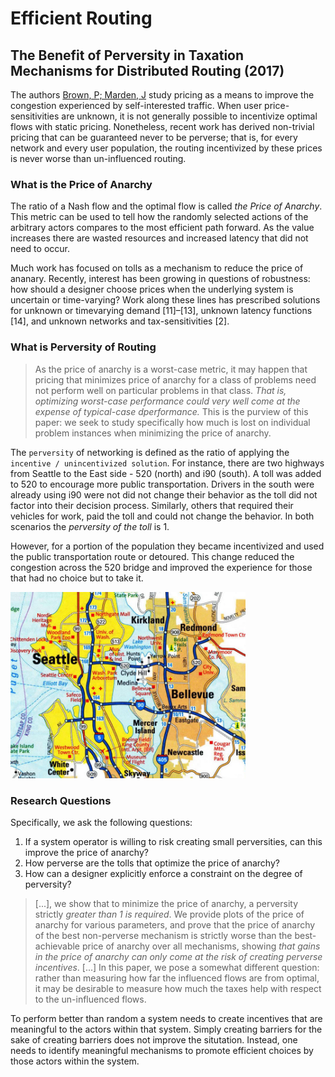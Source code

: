 # Efficient Routing

## The Benefit of Perversity in Taxation Mechanisms for Distributed Routing (2017)

The authors [Brown, P; Marden, J](Perversity_in_Taxation_of_Distributed_Routing.pdf) study pricing as a means to improve the congestion experienced by self-interested traffic. When user price-sensitivities are unknown, it is not generally possible to incentivize optimal flows with static pricing. Nonetheless, recent work has derived non-trivial pricing that can be guaranteed never to be perverse; that is, for every network and every user population, the routing incentivized by these prices is never worse than un-influenced routing.

### What is the Price of Anarchy

The ratio of a Nash flow and the optimal flow is called _the Price of Anarchy_. This metric can be used to tell how the randomly selected actions of the arbitrary actors compares to the most efficient path forward. As the value increases there are wasted resources and increased latency that did not need to occur.

Much work has focused on tolls as a mechanism to reduce the price of ananary. Recently, interest has been growing in questions of robustness: how should a designer choose prices when the underlying system is uncertain or time-varying? Work along these lines has prescribed solutions for unknown or timevarying demand [11]–[13], unknown latency functions [14], and unknown networks and tax-sensitivities [2].

### What is Perversity of Routing

> As the price of anarchy is a worst-case metric, it may happen that pricing that minimizes price of anarchy for a class of problems need not perform well on particular problems in that class. *That is, optimizing worst-case performance could very well come at the expense of typical-case dperformance.* This is the purview of this paper: we seek to study specifically how much is lost on individual problem instances when minimizing the price of anarchy.

The `perversity` of networking is defined as the ratio of applying the `incentive / unincentivized solution`. For instance, there are two highways from Seattle to the East side - 520 (north) and i90 (south). A toll was added to 520 to encourage more public transportation. Drivers in the south were already using i90 were not did not change their behavior as the toll did not factor into their decision process. Similarly, others that required their vehicles for work, paid the toll and could not change the behavior. In both scenarios the _perversity of the toll_ is 1.

However, for a portion of the population they became incentivized and used the public transportation route or detoured. This change reduced the congestion across the 520 bridge and improved the experience for those that had no choice but to take it.

![seattle_highway.png](seattle_highway.png)

### Research Questions

Specifically, we ask the following questions:

1. If a system operator is willing to risk creating small perversities, can this improve the price of anarchy?
2. How perverse are the tolls that optimize the price of anarchy?
3. How can a designer explicitly enforce a constraint on the degree of perversity?

> [...], we show that to minimize the price of anarchy, a perversity strictly *greater than 1 is required*. We provide plots of the price of anarchy for various parameters, and prove that the price of anarchy of the best non-perverse mechanism is strictly worse than the best-achievable price of anarchy over all mechanisms, showing _that gains in the price of anarchy can only come at the risk of creating perverse incentives_.
> [...] In this paper, we pose a somewhat different question: rather than measuring how far the influenced flows are from optimal, it may be desirable to measure how much the taxes help with respect to the un-influenced flows.

To perform better than random a system needs to create incentives that are meaningful to the actors within that system. Simply creating barriers for the sake of creating barriers does not improve the situtation. Instead, one needs to identify meaningful mechanisms to promote efficient choices by those actors within the system.

